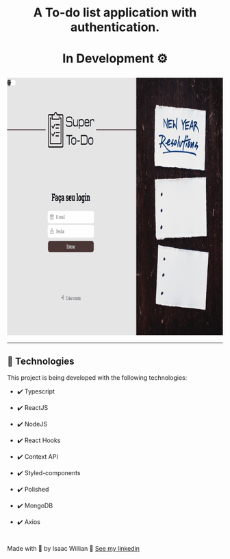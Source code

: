  <h1 align="center">A To-do list application with authentication.</h1>

# <p align="center">In Development ⚙️</p>

<div align="center" >
  <img src="./github/readme.gif" alt="demo-web" height="600">
</div>

---

## 🚀 Technologies

This project is being developed with the following technologies:

- ✔️ Typescript

- ✔️ ReactJS

- ✔️ NodeJS

- ✔️ React Hooks

- ✔️ Context API

- ✔️ Styled-components

- ✔️ Polished

- ✔️ MongoDB

- ✔️ Axios

#

Made with 💙 by Isaac Willian 👋 [See my linkedin](https://www.linkedin.com/in/isaaacwillian/)
